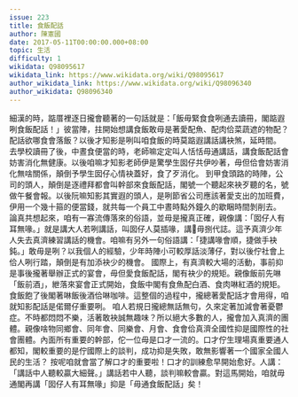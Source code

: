 ```yaml
---
issue: 223
title: 食飯配話
author: 陳憲國
date: 2017-05-11T00:00:00.000+08:00
topic: 生活
difficulty: 1
wikidata: Q98095617
wikidata_link: https://www.wikidata.org/wiki/Q98095617
author_wikidata_link: https://www.wikidata.org/wiki/Q98096340
author_wikidata: Q98096340
---
```

細漢的時，踮厝裡逐日攏會聽著的一句話就是：「飯毋緊食食咧通去讀冊，閣踮遐咧食飯配話！」彼當陣，拄開始想講食飯敢毋是著愛配魚、配肉佮菜蔬遮的物配？配話欲哪食會落飯？以後才知影是咧叫咱食飯的時莫踮遐講話講袂煞，延時間。
去學校讀冊了後，中晝食便當的時，老師嘛定定叫人恬恬毋通講話，講食飯配話會妨害消化無健康。以後咱嘛才知影老師伊是驚學生囡仔共伊吵著，毋但佮會妨害消化無啥關係，顛倒予學生囡仔心情袂蓋好，食了歹消化。
到甲食頭路的時陣，公司的頭人，顛倒是逐禮拜都會叫幹部來食飯配話，閣號一个聽起來袂歹聽的名，號做午餐會報。以後阮嘛知影其實遐的頭人，是咧節省公司應該著愛支出的加班費，伊用一个幾十箍的便當錢，就共每一个員工中晝時點外鐘久的歇睏時間剝削去。
論真共想起來，咱有一寡流傳落來的俗語，並毋是攏真正確，親像講：「囡仔人有耳無喙。」就是講大人若咧講話，叫囡仔人莫插喙，講𪜶毋捌代誌。這予真濟少年人失去真濟練習講話的機會。咱嘛有另外一句俗語講：「捷講喙會順，捷做手袂鈍。」敢毋是咧？以我個人的經驗，少年時陣小可較厚話淡薄仔，對以後佇社會上佮人咧行踏，顛倒是有加添袂少的機會。
國際上，有真濟較大場的活動，事前抑是事後攏著舉辦正式的宴會，毋但愛食飯配話，閣有袂少的規矩。親像飯前先啉「飯前酒」，紲落來宴會正式開始，食飯中閣有食魚配白酒、食肉啉紅酒的規矩。食飯飽了後閣著啉飯後酒佮啉咖啡。這整個的過程中，攏總著愛配話才會用得，咱就知影配話是偌爾仔重要咧。
咱人若規日攏總無話無句，久來定著加減會著憂鬱症。不時都悶悶不樂，活著敢袂誠無趣味？所以絕大多數的人，攏會加入真濟的團體。親像啥物同鄉會、同年會、同樂會、月會、食會佮真濟全國性抑是國際性的社會團體。內面所有重要的幹部，佗一位毋是口才一流的。口才佇生理場真重要通人都知，閣較重要的是佇國際上的談判，成功抑是失敗，敢無影響著一个國家全國人民的生活？
按呢咱就會當了解口才的重要啦！口才的訓練愈早開始愈好。人講：「講話中人聽較贏大細聲。」講話若中人聽，談判嘛較會贏。對這馬開始，咱就毋通閣再講「囡仔人有耳無喙」抑是「毋通食飯配話」矣！